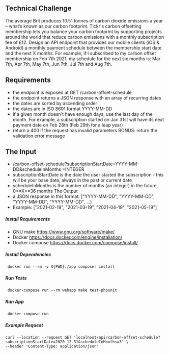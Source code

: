 ## Technical Challenge
The average Brit produces 10.51 tonnes of carbon dioxide emissions
a year – what’s known as our carbon footprint. Tickr's carbon
offsetting membership lets you balance your carbon footprint by
supporting projects around the world that reduce carbon emissions
with a monthly subscription fee of £12.
Design an API endpoint that provides our mobile clients (iOS &
Android) a monthly payment schedule between the membership start
date and the next X months.
For example, if I subscribed to my carbon offset membership on Feb
7th 2021, my schedule for the next six months is:
Mar 7th, Apr 7th, May 7th, Jun 7th, Jul 7th and Aug 7th.

## Requirements
* the endpoint is exposed at GET /carbon-offset-schedule
* the endpoint returns a JSON response with an array of recurring dates
* the dates are sorted by ascending order
* the dates are in ISO 8601 format YYYY-MM-DD
* if a given month doesn't have enough days, use the last day of the month.
    For example, a subscription started on Jan 31st will have its next payment
    date on Feb 28th (Feb 29th for a leap year)
* return a 400 if the request has invalid parameters
     BONUS: return the validation error message

## The Input
* /carbon-offset-schedule?subscriptionStartDate=YYYY-MM-DD&scheduleInMonths
=INTEGER
* subscriptionStartDate is the date the user started the subscription - this will be your
base date, always in the past or current date
* scheduleInMonths is the number of months (an integer) in the future, 0<=X<=36
months
The Output
* a JSON response in this format:
["YYYY-MM-DD", "YYYY-MM-DD", "YYYY-MM-DD", "YYYY-MM-DD", ...]
* Example:
["2021-02-19", "2021-03-19", "2021-04-19", "2021-05-19"]

##### Install Requirements

* GNU make https://www.gnu.org/software/make/
* Docker https://docs.docker.com/engine/installation/
* Docker compose https://docs.docker.com/compose/install/


##### Install Dependencies

```$xslt
 docker run --rm -v ${PWD}:/app composer install

```

##### Run Tests

```$xslt
 docker-compose run --rm webapp make test-phpunit 

```

##### Run App

```$xslt
 docker-compose run

```

##### Example Request

```$xslt
curl --location --request GET 'localhost/api/carbon-offset-schedule?subscriptionStartDate=2020-12-31&scheduleInMonths=3' \
--header 'Content-Type: application/json'
```


